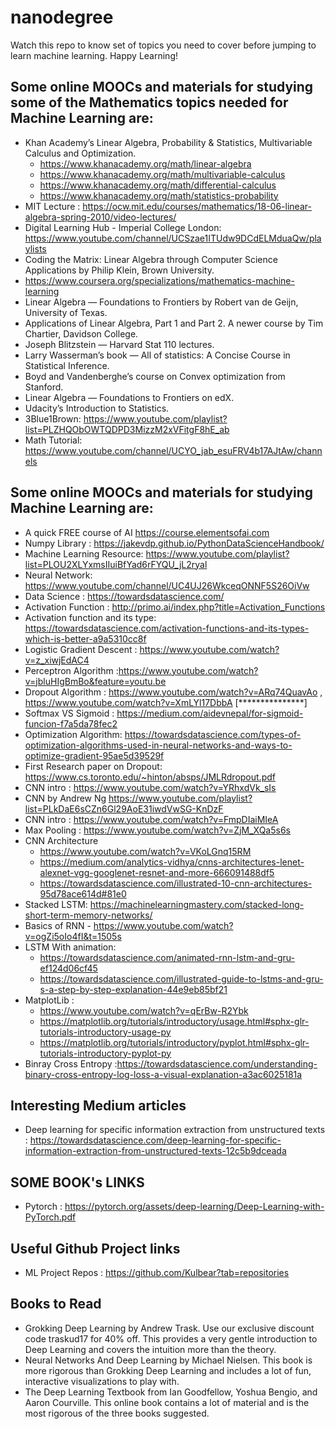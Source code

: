 # nanodegree
Watch this repo to know set of topics you need to cover before jumping to learn machine learning. Happy Learning!

## Some online MOOCs and materials for studying some of the Mathematics topics needed for Machine Learning are:
- Khan Academy’s Linear Algebra, Probability & Statistics, Multivariable Calculus and Optimization.
  - https://www.khanacademy.org/math/linear-algebra
  - https://www.khanacademy.org/math/multivariable-calculus
  - https://www.khanacademy.org/math/differential-calculus
  - https://www.khanacademy.org/math/statistics-probability
- MIT Lecture : https://ocw.mit.edu/courses/mathematics/18-06-linear-algebra-spring-2010/video-lectures/
- Digital Learning Hub - Imperial College London:  https://www.youtube.com/channel/UCSzae1ITUdw9DCdELMduaQw/playlists
- Coding the Matrix: Linear Algebra through Computer Science Applications by Philip Klein, Brown University.
- https://www.coursera.org/specializations/mathematics-machine-learning
- Linear Algebra — Foundations to Frontiers by Robert van de Geijn, University of Texas.
- Applications of Linear Algebra, Part 1 and Part 2. A newer course by Tim Chartier, Davidson College.
- Joseph Blitzstein — Harvard Stat 110 lectures.
- Larry Wasserman’s book — All of statistics: A Concise Course in Statistical Inference.
- Boyd and Vandenberghe’s course on Convex optimization from Stanford.
- Linear Algebra — Foundations to Frontiers on edX.
- Udacity’s Introduction to Statistics.
- 3Blue1Brown: https://www.youtube.com/playlist?list=PLZHQObOWTQDPD3MizzM2xVFitgF8hE_ab
- Math Tutorial: https://www.youtube.com/channel/UCYO_jab_esuFRV4b17AJtAw/channels

## Some online MOOCs and materials for studying Machine Learning are:
- A quick FREE course of AI https://course.elementsofai.com
- Numpy Library : https://jakevdp.github.io/PythonDataScienceHandbook/
- Machine Learning Resource:  https://www.youtube.com/playlist?list=PLOU2XLYxmsIIuiBfYad6rFYQU_jL2ryal
- Neural Network: https://www.youtube.com/channel/UC4UJ26WkceqONNF5S26OiVw
- Data Science : https://towardsdatascience.com/
- Activation Function : http://primo.ai/index.php?title=Activation_Functions
- Activation function and its type: https://towardsdatascience.com/activation-functions-and-its-types-which-is-better-a9a5310cc8f
- Logistic Gradient Descent : https://www.youtube.com/watch?v=z_xiwjEdAC4
- Perceptron Algorithm :https://www.youtube.com/watch?v=jbluHIgBmBo&feature=youtu.be
- Dropout Algorithm : https://www.youtube.com/watch?v=ARq74QuavAo , https://www.youtube.com/watch?v=XmLYl17DbbA [***************]
- Softmax VS Sigmoid : https://medium.com/aidevnepal/for-sigmoid-funcion-f7a5da78fec2
- Optimization Algorithm: https://towardsdatascience.com/types-of-optimization-algorithms-used-in-neural-networks-and-ways-to-optimize-gradient-95ae5d39529f
- First Research paper on Dropout: https://www.cs.toronto.edu/~hinton/absps/JMLRdropout.pdf
- CNN intro : https://www.youtube.com/watch?v=YRhxdVk_sIs
- CNN by Andrew Ng https://www.youtube.com/playlist?list=PLkDaE6sCZn6Gl29AoE31iwdVwSG-KnDzF
- CNN intro : https://www.youtube.com/watch?v=FmpDIaiMIeA
- Max Pooling : https://www.youtube.com/watch?v=ZjM_XQa5s6s
- CNN Architecture 
  - https://www.youtube.com/watch?v=VKoLGnq15RM
  - https://medium.com/analytics-vidhya/cnns-architectures-lenet-alexnet-vgg-googlenet-resnet-and-more-666091488df5
  - https://towardsdatascience.com/illustrated-10-cnn-architectures-95d78ace614d#81e0
- Stacked LSTM: https://machinelearningmastery.com/stacked-long-short-term-memory-networks/  
- Basics of RNN - https://www.youtube.com/watch?v=ogZi5oIo4fI&t=1505s
- LSTM With animation: 
    - https://towardsdatascience.com/animated-rnn-lstm-and-gru-ef124d06cf45
    - https://towardsdatascience.com/illustrated-guide-to-lstms-and-gru-s-a-step-by-step-explanation-44e9eb85bf21
- MatplotLib : 
    - https://www.youtube.com/watch?v=qErBw-R2Ybk
    - https://matplotlib.org/tutorials/introductory/usage.html#sphx-glr-tutorials-introductory-usage-py
    - https://matplotlib.org/tutorials/introductory/pyplot.html#sphx-glr-tutorials-introductory-pyplot-py
- Binray Cross Entropy :https://towardsdatascience.com/understanding-binary-cross-entropy-log-loss-a-visual-explanation-a3ac6025181a
    
    
    
    
 ## Interesting Medium articles   
 - Deep learning for specific information extraction from unstructured texts : https://towardsdatascience.com/deep-learning-for-specific-information-extraction-from-unstructured-texts-12c5b9dceada   
    
    

## SOME BOOK's LINKS
- Pytorch : https://pytorch.org/assets/deep-learning/Deep-Learning-with-PyTorch.pdf

## Useful Github Project links 
- ML Project Repos : https://github.com/Kulbear?tab=repositories

## Books to Read 
- Grokking Deep Learning by Andrew Trask. Use our exclusive discount code traskud17 for 40% off. This provides a very gentle introduction to Deep Learning and covers the intuition more than the theory.
- Neural Networks And Deep Learning by Michael Nielsen. This book is more rigorous than Grokking Deep Learning and includes a lot of fun, interactive visualizations to play with.
- The Deep Learning Textbook from Ian Goodfellow, Yoshua Bengio, and Aaron Courville. This online book contains a lot of material and is the most rigorous of the three books suggested.



